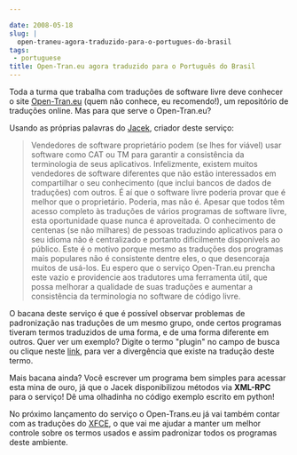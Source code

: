 ```yaml
---

date: 2008-05-18
slug: |
  open-traneu-agora-traduzido-para-o-portugues-do-brasil
tags:
 - portuguese
title: Open-Tran.eu agora traduzido para o Português do Brasil
---
```


Toda a turma que trabalha com traduções de software livre deve conhecer
o site [Open-Tran.eu](http://pt_br.open-tran.eu/) (quem não conhece, eu
recomendo!), um repositório de traduções online. Mas para que serve o
Open-Tran.eu?

Usando as próprias palavras do [Jacek](http://sliwerski.net/), criador
deste serviço:

> Vendedores de software proprietário podem (se lhes for viável) usar
> software como CAT ou TM para garantir a consistência da terminologia
> de seus aplicativos. Infelizmente, existem muitos vendedores de
> software diferentes que não estão interessados em compartilhar o seu
> conhecimento (que inclui bancos de dados de traduções) com outros. É
> aí que o software livre poderia provar que é melhor que o
> proprietário. Poderia, mas não é. Apesar que todos têm acesso completo
> às traduções de vários programas de software livre, esta oportunidade
> quase nunca é aproveitada. O conhecimento de centenas (se não
> milhares) de pessoas traduzindo aplicativos para o seu idioma não é
> centralizado e portanto dificilmente disponívels ao público. Este é o
> motivo porque mesmo as traduções dos programas mais populares não é
> consistente dentre eles, o que desencoraja muitos de usá-los. Eu
> espero que o serviço Open-Tran.eu prencha este vazio e providencie aos
> tradutores uma ferramenta útil, que possa melhorar a qualidade de suas
> traduções e aumentar a consistência da terminologia no software de
> código livre.

O bacana deste serviço é que é possível observar problemas de
padronização nas traduções de um mesmo grupo, onde certos programas
tiveram termos traduzidos de uma forma, e de uma forma diferente em
outros. Quer ver um exemplo? Digite o termo "plugin" no campo de busca
ou clique neste [link](http://pt_br.open-tran.eu/suggest/plugin), para
ver a divergência que existe na tradução deste termo.

Mais bacana ainda? Você escrever um programa bem simples para acessar
esta mina de ouro, já que o Jacek disponibilizou métodos via **XML-RPC**
para o serviço! Dê uma olhadinha no código exemplo escrito em python!

No próximo lançamento do serviço o Open-Trans.eu já vai também contar
com as traduções do [XFCE](http://www.xfce.org), o que vai me ajudar a
manter um melhor controle sobre os termos usados e assim padronizar
todos os programas deste ambiente.
